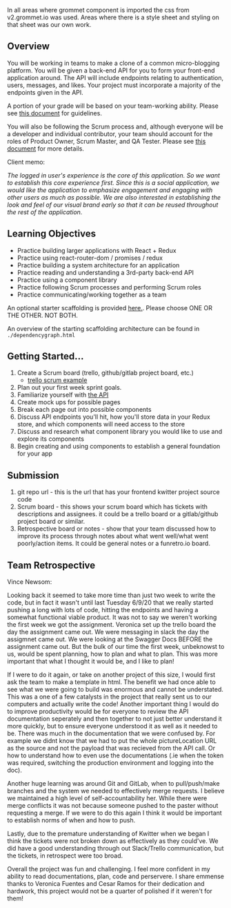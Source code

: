 In all areas where grommet component is imported the css from v2.grommet.io
was used. Areas where there is a style sheet and styling on that sheet was
our own work.

## Overview

You will be working in teams to make a clone of a common micro-blogging platform. You will be given a back-end API for you to form your front-end application around.
The API will include endpoints relating to authentication, users, messages, and likes. Your project must incorporate a majority of the endpoints given in the API.

A portion of your grade will be based on your team-working ability. Please see [this document](https://gitlab.com/kenzie-academy/se_public_files/team-guidelines/-/tree/master)
for guidelines.

You will also be following the Scrum process and, although everyone will be a developer and individual contributor, your team should account for the roles of Product Owner,
Scrum Master, and QA Tester. Please see [this document](https://gitlab.com/kenzie-academy/se_public_files/scrum-guidelines/-/blob/master/README.md) for more details.

Client memo:

_The logged in user's experience is the core of this application. So we want to establish this core experience first._
_Since this is a social application, we would like the application to emphasize engagement and engaging with other users as much as possible._
_We are also interested in establishing the look and feel of our visual brand early so that it can be reused throughout the rest of the application._

## Learning Objectives

- Practice building larger applications with React + Redux
- Practice using react-router-dom / promises / redux
- Practice building a system architecture for an application
- Practice reading and understanding a 3rd-party back-end API
- Practice using a component library
- Practice following Scrum processes and performing Scrum roles
- Practice communicating/working together as a team

An optional starter scaffolding is provided [here.](https://gitlab.com/vstlouis.kenzie/kwitter-frontend-former). Please choose ONE OR THE OTHER. NOT BOTH.

An overview of the starting scaffolding architecture can be found in `./dependencygraph.html`

## Getting Started...

1. Create a Scrum board (trello, github/gitlab project board, etc.)
   - [trello scrum example](https://trello.com/b/0xzkRjTH/scrum-project-management-board)
2. Plan out your first week sprint goals.
3. Familiarize yourself with [the API](https://kwitter-api.herokuapp.com/docs/)
4. Create mock ups for possible pages
5. Break each page out into possible components
6. Discuss API endpoints you'll hit, how you'll store data in your Redux store, and which components will need access to the store
7. Discuss and research what component library you would like to use and explore its components
8. Begin creating and using components to establish a general foundation for your app

## Submission

1. git repo url - this is the url that has your frontend kwitter project source code
2. Scrum board - this shows your scrum board which has tickets with descriptions and assignees. it could be a trello board or a gitlab/github project board or similar.
3. Retrospective board or notes - show that your team discussed how to improve its process through notes about what went well/what went poorly/action items.
   It could be general notes or a funretro.io board.

## Team Retrospective

Vince Newsom:

Looking back it seemed to take more time than just two week to write the code, but in fact it wasn't until last Tuesday 6/9/20 that we really started pushing a long with lots of code, hitting the endpoints and having a somewhat functional viable product. It was not to say we weren't working the first week we got the assignment. Veronica set up the trello board the day the assignment came out. We were messaging in slack the day the assigmnet came out. We were looking at the Swagger Docs BEFORE the assignment came out. But the bulk of our time the first week, unbeknowst to us, would be spent planning, how to plan and what to plan. This was more important that what I thought it would be, and I like to plan!

If I were to do it again, or take on another project of this size, I would first ask the team to make a template in html. The benefit we had once able to see what we were going to build was enormous and cannot be understated. This was a one of a few catalysts in the project that really sent us to our computers and actually write the code! Another important thing I would do to improve productivity would be for everyone to review the API documentation seperately and then together to not just better understand it more quickly, but to ensure everyone understood it as well as it needed to be. There was much in the documentation that we were confused by. For example we didnt know that we had to put the whole pictureLocation URL as the source and not the payload that was recieved from the API call. Or how to understand how to even use the documentations (.ie when the token was required, switching the production environment and logging into the doc).

Another huge learning was around Git and GitLab, when to pull/push/make branches and the system we needed to effectively merge requests. I believe we maintained a high level of self-accountability her. While there were merge conflicts it was not because someone pushed to the paster without requesting a merge. If we were to do this again I think it would be important to establish norms of when and how to push.

Lastly, due to the premature understanding of Kwitter when we began I think the tickets were not broken down as effectively as they could've. We did have a good understanding through out Slack/Trello communication, but the tickets, in retrospect were too broad.

Overall the project was fun and challenging. I feel more confident in my ability to read documentations, plan, code and perservere. I share emmense thanks to Veronica Fuentes and Cesar Ramos for their dedication and hardwork, this project would not be a quarter of polished if it weren't for them!
